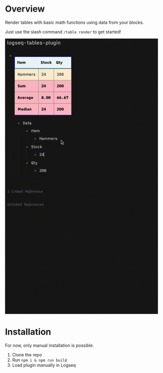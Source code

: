 # Overview

Render tables with basic math functions using data from your blocks.

Just use the slash command `/table render` to get started!

![](/screenshots/demo.gif)

# Installation

For now, only manual installation is possible.

1. Clone the repo
2. Run `npm i & npm run build`
3. Load plugin manually in Logseq
